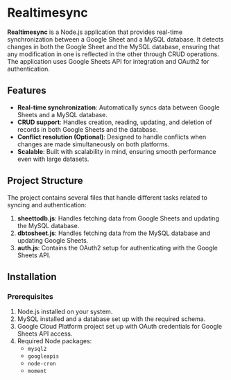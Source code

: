 # Realtimesync

**Realtimesync** is a Node.js application that provides real-time synchronization between a Google Sheet and a MySQL database. It detects changes in both the Google Sheet and the MySQL database, ensuring that any modification in one is reflected in the other through CRUD operations. The application uses Google Sheets API for integration and OAuth2 for authentication.

## Features
- **Real-time synchronization**: Automatically syncs data between Google Sheets and a MySQL database.
- **CRUD support**: Handles creation, reading, updating, and deletion of records in both Google Sheets and the database.
- **Conflict resolution (Optional)**: Designed to handle conflicts when changes are made simultaneously on both platforms.
- **Scalable**: Built with scalability in mind, ensuring smooth performance even with large datasets.

## Project Structure
The project contains several files that handle different tasks related to syncing and authentication:
1. **sheettodb.js**: Handles fetching data from Google Sheets and updating the MySQL database.
2. **dbtosheet.js**: Handles fetching data from the MySQL database and updating Google Sheets.
3. **auth.js**: Contains the OAuth2 setup for authenticating with the Google Sheets API.

## Installation

### Prerequisites
1. Node.js installed on your system.
2. MySQL installed and a database set up with the required schema.
3. Google Cloud Platform project set up with OAuth credentials for Google Sheets API access.
4. Required Node packages:
   - `mysql2`
   - `googleapis`
   - `node-cron`
   - `moment`



